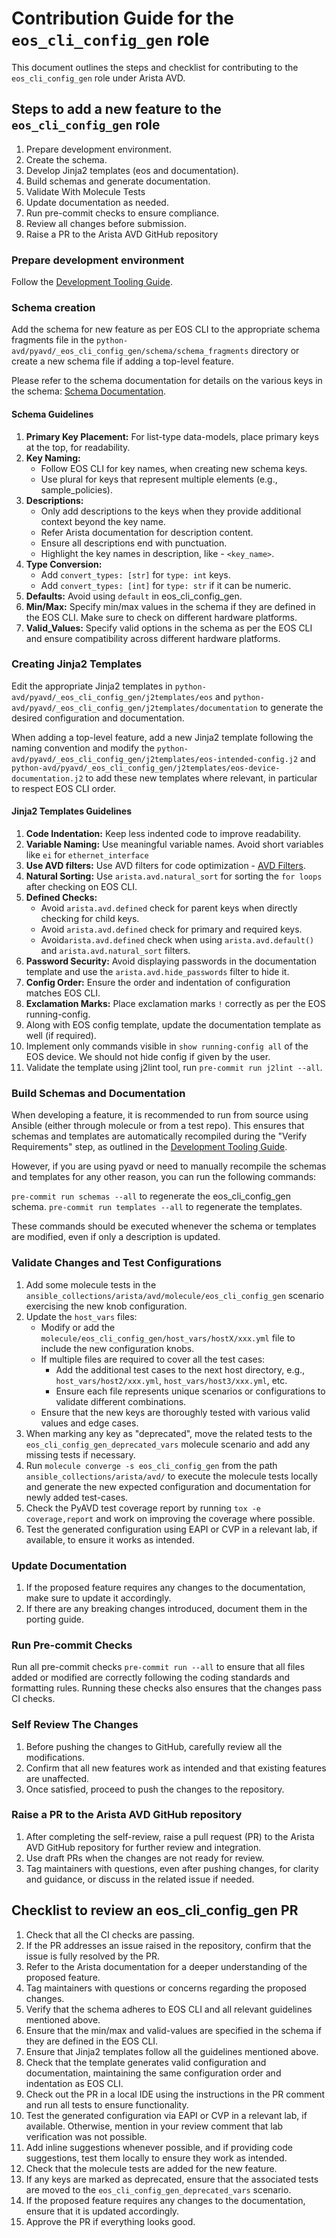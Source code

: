 <!--
  ~ Copyright (c) 2023-2024 Arista Networks, Inc.
  ~ Use of this source code is governed by the Apache License 2.0
  ~ that can be found in the LICENSE file.
  -->

# Contribution Guide for the `eos_cli_config_gen` role

This document outlines the steps and checklist for contributing to the `eos_cli_config_gen` role under Arista AVD.

## Steps to add a new feature to the `eos_cli_config_gen` role

1. Prepare development environment.
2. Create the schema.
3. Develop Jinja2 templates (eos and documentation).
4. Build schemas and generate documentation.
5. Validate With Molecule Tests
6. Update documentation as needed.
7. Run pre-commit checks to ensure compliance.
8. Review all changes before submission.
9. Raise a PR to the Arista AVD GitHub repository

### Prepare development environment

Follow the [Development Tooling Guide](https://avd.arista.com/stable/docs/contribution/development-tooling.html).

### Schema creation

Add the schema for new feature as per EOS CLI to the appropriate schema fragments file in the `python-avd/pyavd/_eos_cli_config_gen/schema/schema_fragments` directory or create a new schema file if adding a top-level feature.

Please refer to the schema documentation for details on the various keys in the schema: [Schema Documentation](https://avd.arista.com/stable/docs/contribution/input-variable-validation.html).

#### Schema Guidelines

1. **Primary Key Placement:** For list-type data-models, place primary keys at the top, for readability.
2. **Key Naming:**
    - Follow EOS CLI for key names, when creating new schema keys.
    - Use plural for keys that represent multiple elements (e.g., sample_policies).
3. **Descriptions:**
    - Only add descriptions to the keys when they provide additional context beyond the key name.
    - Refer Arista documentation for description content.
    - Ensure all descriptions end with punctuation.
    - Highlight the key names in description, like - `<key_name>`.
4. **Type Conversion:**
    - Add `convert_types: [str]` for `type: int` keys.
    - Add `convert_types: [int]` for `type: str` if it can be numeric.
5. **Defaults:** Avoid using `default` in eos_cli_config_gen.
6. **Min/Max:** Specify min/max values in the schema if they are defined in the EOS CLI. Make sure to check on different hardware platforms.
7. **Valid_Values:** Specify valid options in the schema as per the EOS CLI and ensure compatibility across different hardware platforms.

### Creating Jinja2 Templates

Edit the appropriate Jinja2 templates in `python-avd/pyavd/_eos_cli_config_gen/j2templates/eos` and `python-avd/pyavd/_eos_cli_config_gen/j2templates/documentation` to generate the desired configuration and documentation.

When adding a top-level feature, add a new Jinja2 template following the naming convention and modify the `python-avd/pyavd/_eos_cli_config_gen/j2templates/eos-intended-config.j2` and `python-avd/pyavd/_eos_cli_config_gen/j2templates/eos-device-documentation.j2` to add these new templates where relevant, in particular to respect EOS CLI order.

#### Jinja2 Templates Guidelines

1. **Code Indentation:** Keep less indented code to improve readability.
2. **Variable Naming:** Use meaningful variable names. Avoid short variables like `ei` for `ethernet_interface`
3. **Use AVD filters:** Use AVD filters for code optimization - [AVD Filters](https://avd.arista.com/5.1/docs/plugins/Filter_plugins/add_md_toc.html).
4. **Natural Sorting:** Use `arista.avd.natural_sort` for sorting the `for loops` after checking on EOS CLI.
5. **Defined Checks:**
    - Avoid `arista.avd.defined` check for parent keys when directly checking for child keys.
    - Avoid `arista.avd.defined` check for primary and required keys.
    - Avoid`arista.avd.defined` check when using `arista.avd.default()` and `arista.avd.natural_sort` filters.
6. **Password Security:** Avoid displaying passwords in the documentation template and use the `arista.avd.hide_passwords` filter to hide it.
7. **Config Order:** Ensure the order and indentation of configuration matches EOS CLI.
8. **Exclamation Marks:** Place exclamation marks `!` correctly as per the EOS running-config.
9. Along with EOS config template, update the documentation template as well (if required).
10. Implement only commands visible in `show running-config all` of the EOS device. We should not hide config if given by the user.
11. Validate the template using j2lint tool, run `pre-commit run j2lint --all`.

### Build Schemas and Documentation

When developing a feature, it is recommended to run from source using Ansible (either through molecule or from a test repo). This ensures that schemas and templates are automatically recompiled during the "Verify Requirements" step, as outlined in the [Development Tooling Guide](https://avd.arista.com/stable/docs/contribution/development-tooling.html).

However, if you are using pyavd or need to manually recompile the schemas and templates for any other reason, you can run the following commands:

`pre-commit run schemas --all` to regenerate the eos_cli_config_gen schema.
`pre-commit run templates --all` to regenerate the templates.

These commands should be executed whenever the schema or templates are modified, even if only a description is updated.

### Validate Changes and Test Configurations

1. Add some molecule tests in the `ansible_collections/arista/avd/molecule/eos_cli_config_gen` scenario exercising the new knob configuration.
2. Update the `host_vars` files:
   - Modify or add the `molecule/eos_cli_config_gen/host_vars/hostX/xxx.yml` file to include the new configuration knobs.
   - If multiple files are required to cover all the test cases:
        - Add the additional test cases to the next host directory, e.g., `host_vars/host2/xxx.yml`, `host_vars/host3/xxx.yml`, etc.
        - Ensure each file represents unique scenarios or configurations to validate different combinations.
   - Ensure that the new keys are thoroughly tested with various valid values and edge cases.
3. When marking any key as "deprecated", move the related tests to the `eos_cli_config_gen_deprecated_vars` molecule scenario and add any missing tests if necessary.
4. Run `molecule converge -s eos_cli_config_gen` from the path `ansible_collections/arista/avd/` to execute the molecule tests locally and generate the new expected configuration and documentation for newly added test-cases.
5. Check the PyAVD test coverage report by running `tox -e coverage,report` and work on improving the coverage where possible.
6. Test the generated configuration using EAPI or CVP in a relevant lab, if available, to ensure it works as intended.

### Update Documentation

1. If the proposed feature requires any changes to the documentation, make sure to update it accordingly.
2. If there are any breaking changes introduced, document them in the porting guide.

### Run Pre-commit Checks

Run all pre-commit checks `pre-commit run --all` to ensure that all files added or modified are correctly following the coding standards and formatting rules. Running these checks also ensures that the changes pass CI checks.

### Self Review The Changes

1. Before pushing the changes to GitHub, carefully review all the modifications.
2. Confirm that all new features work as intended and that existing features are unaffected.
3. Once satisfied, proceed to push the changes to the repository.

### Raise a PR to the Arista AVD GitHub repository

1. After completing the self-review, raise a pull request (PR) to the Arista AVD GitHub repository for further review and integration.
2. Use draft PRs when the changes are not ready for review.
3. Tag maintainers with questions, even after pushing changes, for clarity and guidance, or discuss in the related issue if needed.

## Checklist to review an eos_cli_config_gen PR

1. Check that all the CI checks are passing.
2. If the PR addresses an issue raised in the repository, confirm that the issue is fully resolved by the PR.
3. Refer to the Arista documentation for a deeper understanding of the proposed feature.
4. Tag maintainers with questions or concerns regarding the proposed changes.
5. Verify that the schema adheres to EOS CLI and all relevant guidelines mentioned above.
6. Ensure that the min/max and valid-values are specified in the schema if they are defined in the EOS CLI.
7. Ensure that Jinja2 templates follow all the guidelines mentioned above.
8. Check that the template generates valid configuration and documentation, maintaining the same configuration order and indentation as EOS CLI.
9. Check out the PR in a local IDE using the instructions in the PR comment and run all tests to ensure functionality.
10. Test the generated configuration via EAPI or CVP in a relevant lab, if available. Otherwise, mention in your review comment that lab verification was not possible.
11. Add inline suggestions whenever possible, and if providing code suggestions, test them locally to ensure they work as intended.
12. Check that the molecule tests are added for the new feature.
13. If any keys are marked as deprecated, ensure that the associated tests are moved to the `eos_cli_config_gen_deprecated_vars` scenario.
14. If the proposed feature requires any changes to the documentation, ensure that it is updated accordingly.
15. Approve the PR if everything looks good.
